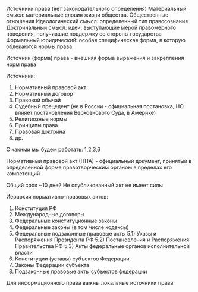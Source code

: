 Источники права
(нет законодательного определения)
Материальный смысл: материальные словия жизни общества. Общественные отношения
Идеологический смысл: определенный тип правосознания 
Доктринальный смысл: идеи, выступающие мерой правомерного поведения, получившие поддержку со стороны государства
Формальный юридический: особая специфическая форма, в которую облекаются нормы права. 

Источник (форма) права - внешняя форма выражения и закрепления норм права

Источники:
1) Нормативный правовой акт
2) Нормативный договор
3) Правовой обычай
4) Судебный прецедент (не в России - официальная постановка, НО влияет постановления Верховнового Суда, в Америке)
5) Религиозные нормы
6) Принципы права
7) Правовая доктрина
8) др.

С какими мы будем работать: 1,2,3,6

Нормативный правовой акт (НПА) - официальный документ, принятый в определенной форме правотворческим органом в пределах его компетенций 

Общий срок ~10 дней
Не опубликованный акт не имеет силы

Иерархия нормативно-правовых актов:
1) Конституция РФ
2) Международные договоры
3) Федеральные конституционные законы 
4) Федеральные законы (в том числе кодексы)
5) Федеральные подзаконные правовые акты
	5.1) Указы и Распоряжения Президента РФ
	5.2) Постановления и Распоряжения Правительства РФ
	5.3) Акты федеральные органов исполнительной власти
6) Конституции (уставы) субъектов Федерации
7) Законы Федерации субъекта 
8) Подзаконные правовые акты субъектов федерации

Для информационного права важны локальные источники права